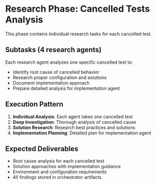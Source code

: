 # Research Phase: Cancelled Tests Analysis

This phase contains individual research tasks for each cancelled test.

## Subtasks (4 research agents)

Each research agent analyzes one specific cancelled test to:
- Identify root cause of cancelled behavior
- Research proper configuration and solutions
- Document implementation approach
- Prepare detailed analysis for implementation agent

## Execution Pattern

1. **Individual Analysis**: Each agent takes one cancelled test
2. **Deep Investigation**: Thorough analysis of cancelled cause
3. **Solution Research**: Research best practices and solutions
4. **Implementation Planning**: Detailed plan for implementation agent

## Expected Deliverables

- Root cause analysis for each cancelled test
- Solution approaches with implementation guidance
- Environment and configuration requirements
- All findings stored in orchestrator artifacts
